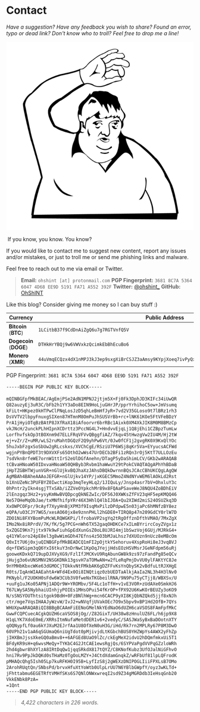 # **Contact**

*Have a suggestion? Have any feedback you wish to share? Found an error, typo or dead link? Don't know who to troll? Feel free to drop me a line!*

![donvito](<donvito.png>)

​												If you know, you know. You know?

If you would like to contact me to suggest new content, report any issues and/or mistakes, or just to troll me or send me phishing links and malware. 

Feel free to reach out to me via email or Twitter.

> **Email:** `ohshint [at] protonmail.com`
> **PGP Fingerprint:** `3681 8C7A 5364 6047 4D68 EE9D 5191 FA71 A552 392F`
> **Twitter:** [@ohshint_](https://twitter.com/ohshint_)
> **GitHub:** [OhShINT](https://github.com/ohshint) 

Like this blog? Consider giving me money so I can buy stuff :)

| Currency                | Public Address                                               |
| ----------------------- | ------------------------------------------------------------ |
| **Bitcoin** (**BTC**)   | `1LCitbB37f9CdDnAiZgQ6u7g7RGTVnfQ5V`                         |
| **Dogecoin** (**DOGE**) | `DTHkHrYBQj9w6VWVxkzQcimkEbBhEcuBo6`                         |
| **Monero** (**XMR**)    | `44uVmqECQzx4dX1nMPJ3kJ3ep9sxgXiBrCSJZ3aAmsy9KYpjXoeq7ivPyQxW1BNnx9MiwuH3nZNPPBU76mndoNwaQSUMbFf` |

PGP Fingerprint:   `3681 8C7A 5364 6047 4D68 EE9D 5191 FA71 A552 392F`

```
-----BEGIN PGP PUBLIC KEY BLOCK-----

mQINBGFpfMkBEAC/AgEmjPSe2AdN1MPNJ2jtjm5X+Fj0Fk3DphJD3KIFc34iUwQR
Q82auzyEj3uR3C/bFb2h1YY3aDo8EIN9HoLjuGHrJP/pprYrhihoC5ow+JmVsumq
kFiLt+HKpez0kHTPwClPNqLosJzD5qhLeBmHfJyR+7vd2V35GLoso9t7lBRz1rh3
DsVVTV2lbpyFnuxgSIXen87HTmnM8OmPuJhSUSVrBb+rc+lNK61KOe5FtVFeBDzY
PrA1jHyiOTqBzBAtP8JXfRaX18iAfoorvr6brRBc1Aixk0XM4XkJIK8M0M8BMzCp
vkJNcH/2unckPLhHIpnXCDrttz3PccNG4L7+HndvvEjqLj1Q8jEhi1CZBpzTumLw
LorfhvfskOp3tBOXnm9d7ELLFRqVFVvQBggfiAZ/7kqv45tHwzgVw2IU4M/Hj2tW
ej+vZr/Z+uMR/wLS2ruMahtDGQzF2Q9yhPw6Vt/0Jw0fCF1j2gvgRK0X9KxQlYOc
5huJxbFzgxSoSbUw2gRLcskxs/XVChCgE/RSziU7P6WSj8qKr5Va+EYyucsACFWd
wgjnPYBnQPDT3t9DXVXFs65OthO2wWs47UrDECb2BFi1zRQn3rOj5KtT7ULLOzEu
7sdVkn8rfeWE7ornW1ttIrS2eUlDGfAnehn/DTagP5yDaShimLCV/GKb2wARAQAB
tCBvaHNoaW50IDxvaHNoaW50QHByb3Rvbm1haWwuY29tPokCVAQTAQgAPhYhBDaB
jHpTZGBHTWjunVGR+nGlUjkvBQJhaXzJAhsDBQkDwrnnBQsJCAcCBhUKCQgLAgQW
AgMBAh4BAheAAAoJEFGR+nGlUjkv14YP/jxKGEC5MmoZ4NdNYvWEM6lAOkLd2Rst
b1XnUZeNc3PUFBYZ0IwctiKop3mqTeyHLq2/1JIQuLy/Jnsp4asr7bV+OhxluY3c
0hPntr2yIkn4sgjTTxSAb/iZZVeOYpkchMr89x8FQAaPSaveWeJ8NQU4ZoBDhEiV
2lEnzgqz3Hz2+ysyKmNwBVQDpcgQkNEZwIc/DF56J0XWKsZfFV23qHF5epKMQQ46
Ne57OHeMqObJae/txMNfhifpYRr46X3HhlQ4lbIJOA+Qu2XIWd2miS24OSUZkq3D
XxOWPCOFpr/9cAyf7XyyHnBjXPM3f9IsqMxPilzDPdpwE5n03jaPc6hMNfzBY8ez
eQPA/uO3CJY7WG5/xesAO60jx8e9znnPHLl2hGDE0+TIRQ8p47n209GdCY0rlW7D
ZDO1Ni8FXYBomPuMcWLRQWGKPi/lfrobaVP2sgYq2tRgOffznDfthVMAO/7MxZgX
IMo2Nx8iRPrdV/7K/fK/5g7PCG+nWh6TX52gaqOHDKCe7xILmBYrircCoyZVgx1z
5xZQGI9Kn7jjtx97k9wFiuhGpEdXunGsZ0oL8UJRI4mj1bSwzVoj6GUj/MJRkG4+
q41YWloro24pE8el3g8wWimGDh47Efns4z5O3bMJaLhsz7dXUOzn9nUcz8eMBcOm
Q0xIt7U6j0xjuQINBGFpfMkBEADCQ1mFI2pOjtkYSehoruv4XspRoHi8eJ3vqBVJ
dq+fEWSipm3qQ6YxI6tkuY3nDrNwC1KpOqJYejjHdsEOzHSVMsrJGeNFdpm56uRj
gooweKDxkQ719upDJXVyXG9/FzlIfJMCKvU9RqAbunGW8k9zs97zFandPg85eQCv
jHujg3o6vUNSMNV2NSGKDNk13gsvH7aTOMwAN+w2fLeRqPmjDvVU0ylFAKtYC8Je
9nYMHbKbxcWKe63dGMOCjTOkkvNtFMkbAK6gDZFFvKsYnQbySK2vBdfuLtRJXHgE
R0ts/IqAnWIAAEahtA+WFd4Ex0Oi8INQtiqz0zbUEDTaAlkjAaIa2NL3h4H3lNv0
PKNybl/F2UOKH0sFdw6W3CUb3V0fweNxTKGbeilRNA/9N9Pu75yCTjj8/WBXSv/U
+uuFg1uJKo05APNj1ADQr9W+YROMbv/5F4Lc1oTfH+v1vE3VOR+zUdAXe0SmkHJ6
T67LWySA5NybhaiUInhjyPOIEs1MHsOPui54fKrOP+fPX92U6KwKOrBEUZy3oKO9
N/sSNSYOUThtsitgok9BdH+0FzBNlhWg+mcn6CACP9yXI8KjQbNZQkd5jjf8xNJh
ctr/mge7VqsIHAAJyWzvW/IvJ2+wNVqfjUVakOEc7O9x5bpv9xBP1Hd2OfB+7QYs
WHUXpwARAQABiQI8BBgBCAAmFiEENoGMelNkYEdNaO6dUZH6caVSOS8FAmFpfMkC
GwwFCQPCuecACgkQUZH6caVSOS8jOg//Z82GixT/UH38w8zHnulUZ6FL/h6jp9X8
H1qLYK7XdoE0mE/XRRsItmNufaMetdDER1v6+2vedyC/SASJWaSyBxBaDOotnXTY
qOQNypfLf0au6kYJXuM2EJrfAa1U8OfXeN0uH3G/iHd/Rk7rn2MPLRy67P8M3DwO
60VPh21v1aA6qSGUmaQ6niUgTdot0pMjivjdLtKGbchBUS0YHZWpYs4AWX2yFhZp
jIHXBmJjssXkeGQ0aBmv8++6AFGEd8UaO9lZc/ckEgMeX2idvU2hDQmfmkxUi5T1
BFdyKR9sH+q6wvsMeQy+TYKbC4G2JtCAE1ewsRgjQs/6SYPVaPgdVVPqGZzloWRh
2hd4gbwr8hXYlzA8IRtDqQw1jqqSRkdX817tQYZ/C8KNofKubz3UfOJalNiGFhvO
hni7Rv9PpJkDQKd0sTHaMz0TgOoLMZY+J4CtdXdamGnqkZ/wRFbUf81lpLQFrodK
pMHAQcQhg5Ish05Lp7kuRFKH0I95B+LyfIzS8j2gWEXzDNIPOGLIiiFPXLsB7OMo
2ArohRUqtQn/SNbsPd/brvxHfuXtYoWtb0UlpLrUU7N6YBlbGWpfY/oyz3wKLTd+
jFhttabmu6EGETRftVMHfSKs6S7QNlONWxwreqI2sd9Z34gMGRDdb3IeHsqGnb20
VkkENbk8PzA=
=1Qnt
-----END PGP PUBLIC KEY BLOCK-----
```

> *4,422 characters in 226 words.*

